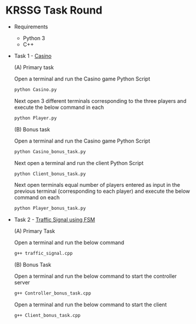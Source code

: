 # KRSSG Task Round

* Requirements
    * Python 3
    * C++

* Task 1 - [Casino](./Casino)

    (A) Primary task

    Open a terminal and run the Casino game Python Script
    ```sh
    python Casino.py
    ```

    Next open 3 different terminals corresponding to the three players and execute the below command in each
    ```sh
    python Player.py
    ```

    (B) Bonus task

    Open a terminal and run the Casino game Python Script
    ```sh
    python Casino_bonus_task.py
    ```

    Next open a terminal and run the client Python Script
    ```sh
    python Client_bonus_task.py
    ```

    Next open terminals equal number of players entered as input in the previous terminal (corresponding to each player) and execute the below command on each
    ```sh
    python Player_bonus_task.py
    ```

* Task 2 - [Traffic Signal using FSM](./Traffic-Signal)

    (A) Primary Task

    Open a terminal and run the below command
    ```sh
    g++ traffic_signal.cpp
    ```

    (B) Bonus Task

    Open a terminal and run the below command to start the controller server
    ```sh
    g++ Controller_bonus_task.cpp
    ```

    Open a terminal and run the below command to start the client
    ```sh
    g++ Client_bonus_task.cpp
    ```
